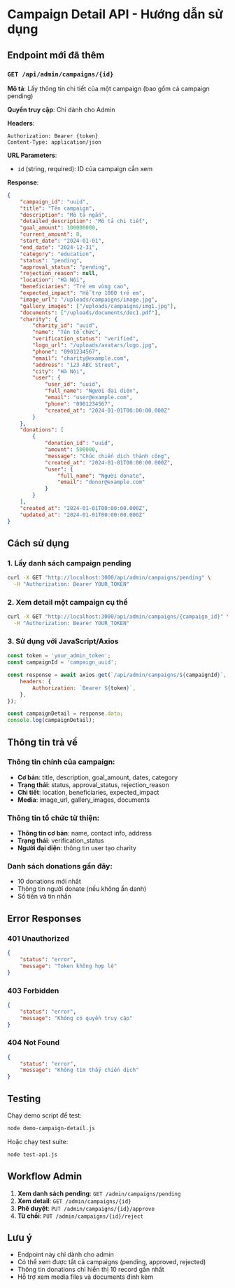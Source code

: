 # Campaign Detail API - Hướng dẫn sử dụng

## Endpoint mới đã thêm

### `GET /api/admin/campaigns/{id}`

**Mô tả**: Lấy thông tin chi tiết của một campaign (bao gồm cả campaign pending)

**Quyền truy cập**: Chỉ dành cho Admin

**Headers**:

```
Authorization: Bearer {token}
Content-Type: application/json
```

**URL Parameters**:

-   `id` (string, required): ID của campaign cần xem

**Response**:

```json
{
	"campaign_id": "uuid",
	"title": "Tên campaign",
	"description": "Mô tả ngắn",
	"detailed_description": "Mô tả chi tiết",
	"goal_amount": 100000000,
	"current_amount": 0,
	"start_date": "2024-01-01",
	"end_date": "2024-12-31",
	"category": "education",
	"status": "pending",
	"approval_status": "pending",
	"rejection_reason": null,
	"location": "Hà Nội",
	"beneficiaries": "Trẻ em vùng cao",
	"expected_impact": "Hỗ trợ 1000 trẻ em",
	"image_url": "/uploads/campaigns/image.jpg",
	"gallery_images": ["/uploads/campaigns/img1.jpg"],
	"documents": ["/uploads/documents/doc1.pdf"],
	"charity": {
		"charity_id": "uuid",
		"name": "Tên tổ chức",
		"verification_status": "verified",
		"logo_url": "/uploads/avatars/logo.jpg",
		"phone": "0901234567",
		"email": "charity@example.com",
		"address": "123 ABC Street",
		"city": "Hà Nội",
		"user": {
			"user_id": "uuid",
			"full_name": "Người đại diện",
			"email": "user@example.com",
			"phone": "0901234567",
			"created_at": "2024-01-01T00:00:00.000Z"
		}
	},
	"donations": [
		{
			"donation_id": "uuid",
			"amount": 500000,
			"message": "Chúc chiến dịch thành công",
			"created_at": "2024-01-01T00:00:00.000Z",
			"user": {
				"full_name": "Người donate",
				"email": "donor@example.com"
			}
		}
	],
	"created_at": "2024-01-01T00:00:00.000Z",
	"updated_at": "2024-01-01T00:00:00.000Z"
}
```

## Cách sử dụng

### 1. Lấy danh sách campaign pending

```bash
curl -X GET "http://localhost:3000/api/admin/campaigns/pending" \
  -H "Authorization: Bearer YOUR_TOKEN"
```

### 2. Xem detail một campaign cụ thể

```bash
curl -X GET "http://localhost:3000/api/admin/campaigns/{campaign_id}" \
  -H "Authorization: Bearer YOUR_TOKEN"
```

### 3. Sử dụng với JavaScript/Axios

```javascript
const token = 'your_admin_token';
const campaignId = 'campaign_uuid';

const response = await axios.get(`/api/admin/campaigns/${campaignId}`, {
	headers: {
		Authorization: `Bearer ${token}`,
	},
});

const campaignDetail = response.data;
console.log(campaignDetail);
```

## Thông tin trả về

### Thông tin chính của campaign:

-   **Cơ bản**: title, description, goal_amount, dates, category
-   **Trạng thái**: status, approval_status, rejection_reason
-   **Chi tiết**: location, beneficiaries, expected_impact
-   **Media**: image_url, gallery_images, documents

### Thông tin tổ chức từ thiện:

-   **Thông tin cơ bản**: name, contact info, address
-   **Trạng thái**: verification_status
-   **Người đại diện**: thông tin user tạo charity

### Danh sách donations gần đây:

-   10 donations mới nhất
-   Thông tin người donate (nếu không ẩn danh)
-   Số tiền và tin nhắn

## Error Responses

### 401 Unauthorized

```json
{
	"status": "error",
	"message": "Token không hợp lệ"
}
```

### 403 Forbidden

```json
{
	"status": "error",
	"message": "Không có quyền truy cập"
}
```

### 404 Not Found

```json
{
	"status": "error",
	"message": "Không tìm thấy chiến dịch"
}
```

## Testing

Chạy demo script để test:

```bash
node demo-campaign-detail.js
```

Hoặc chạy test suite:

```bash
node test-api.js
```

## Workflow Admin

1. **Xem danh sách pending**: `GET /admin/campaigns/pending`
2. **Xem detail**: `GET /admin/campaigns/{id}`
3. **Phê duyệt**: `PUT /admin/campaigns/{id}/approve`
4. **Từ chối**: `PUT /admin/campaigns/{id}/reject`

## Lưu ý

-   Endpoint này chỉ dành cho admin
-   Có thể xem được tất cả campaigns (pending, approved, rejected)
-   Thông tin donations chỉ hiển thị 10 record gần nhất
-   Hỗ trợ xem media files và documents đính kèm
